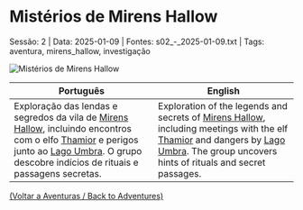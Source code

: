 ﻿
# Mistérios de Mirens Hallow

Sessão: 2 | Data: 2025-01-09 | Fontes: s02_-_2025-01-09.txt | Tags: aventura, mirens_hallow, investigação

![Mistérios de Mirens Hallow](assets/location/location_blank.png)

| Português | English |
|-----------|---------|
| Exploração das lendas e segredos da vila de [Mirens Hallow](mirens_hallow.md), incluindo encontros com o elfo [Thamior](thamior.md) e perigos junto ao [Lago Umbra](lago_umbra.md). O grupo descobre indícios de rituais e passagens secretas. | Exploration of the legends and secrets of [Mirens Hallow](mirens_hallow.md), including meetings with the elf [Thamior](thamior.md) and dangers by [Lago Umbra](lago_umbra.md). The group uncovers hints of rituals and secret passages. |

[(Voltar a Aventuras / Back to Adventures)](dm/summary/aventuras.md)  

